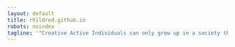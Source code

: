 ```yaml
---
layout: default
title: rhildred.github.io
robots: noindex
tagline: '"Creative Active Individuals can only grow up in a society that emphasizes learning instead of teaching." - Chris Alexander'
---
```


